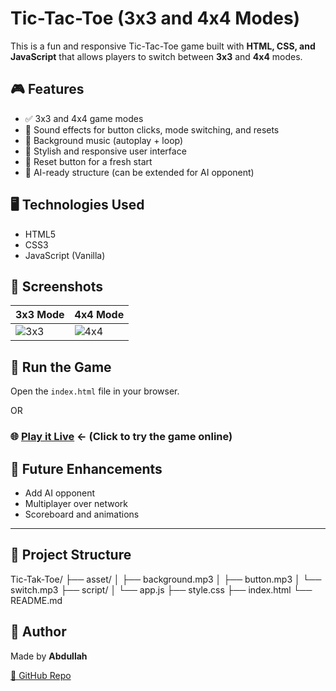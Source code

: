 # Tic-Tac-Toe (3x3 and 4x4 Modes)

This is a fun and responsive Tic-Tac-Toe game built with **HTML, CSS, and JavaScript** that allows players to switch between **3x3** and **4x4** modes.

## 🎮 Features
- ✅ 3x3 and 4x4 game modes
- 🎵 Sound effects for button clicks, mode switching, and resets
- 🔁 Background music (autoplay + loop)
- 🎨 Stylish and responsive user interface
- 🔄 Reset button for a fresh start
- 🧠 AI-ready structure (can be extended for AI opponent)

## 🖥️ Technologies Used
- HTML5
- CSS3
- JavaScript (Vanilla)

## 📸 Screenshots

| 3x3 Mode              | 4x4 Mode              |
|-----------------------|-----------------------|
| ![3x3](asset/3x3-demo.png) | ![4x4](asset/4x4-demo.png) |

## 🚀 Run the Game
Open the `index.html` file in your browser.

OR

### 🌐 [Play it Live](https://abdullahh545.github.io/Tic-Tak-Toe/) ← (Click to try the game online)

## 🧠 Future Enhancements
- Add AI opponent
- Multiplayer over network
- Scoreboard and animations

---

## 📂 Project Structure
Tic-Tak-Toe/
├── asset/
│ ├── background.mp3
│ ├── button.mp3
│ └── switch.mp3
├── script/
│ └── app.js
├── style.css
├── index.html
└── README.md

## 🙌 Author

Made by **Abdullah**

[🔗 GitHub Repo](https://github.com/abdullahh545/Tic-Tak-Toe)



